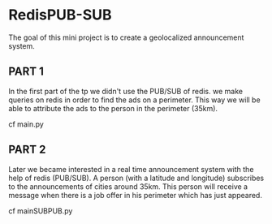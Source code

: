 # RedisPUB-SUB
The goal of this mini project is to create a geolocalized announcement system. 

## PART 1

In the first part of the tp we didn't use the PUB/SUB of redis.
we make queries on redis in order to find the ads on a perimeter.
This way we will be able to attribute the ads to the person in the perimeter (35km).

cf main.py

## PART 2
Later we became interested in a real time announcement system with the help of redis (PUB/SUB).
A person (with a latitude and longitude) subscribes to the announcements of cities around 35km. 
This person will receive a message when there is a job offer in his perimeter which has just appeared.

cf mainSUBPUB.py
